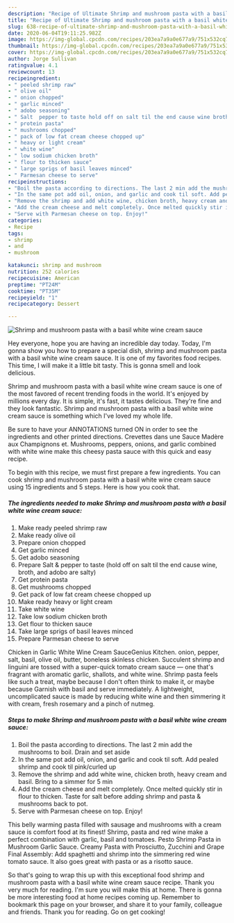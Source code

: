 ```yaml
---
description: "Recipe of Ultimate Shrimp and mushroom pasta with a basil white wine cream sauce"
title: "Recipe of Ultimate Shrimp and mushroom pasta with a basil white wine cream sauce"
slug: 638-recipe-of-ultimate-shrimp-and-mushroom-pasta-with-a-basil-white-wine-cream-sauce
date: 2020-06-04T19:11:25.982Z
image: https://img-global.cpcdn.com/recipes/203ea7a9a0e677a9/751x532cq70/shrimp-and-mushroom-pasta-with-a-basil-white-wine-cream-sauce-recipe-main-photo.jpg
thumbnail: https://img-global.cpcdn.com/recipes/203ea7a9a0e677a9/751x532cq70/shrimp-and-mushroom-pasta-with-a-basil-white-wine-cream-sauce-recipe-main-photo.jpg
cover: https://img-global.cpcdn.com/recipes/203ea7a9a0e677a9/751x532cq70/shrimp-and-mushroom-pasta-with-a-basil-white-wine-cream-sauce-recipe-main-photo.jpg
author: Jorge Sullivan
ratingvalue: 4.1
reviewcount: 13
recipeingredient:
- " peeled shrimp raw"
- " olive oil"
- " onion chopped"
- " garlic minced"
- " adobo seasoning"
- " Salt  pepper to taste hold off on salt til the end cause wine broth and adobo are salty"
- " protein pasta"
- " mushrooms chopped"
- " pack of low fat cream cheese chopped up"
- " heavy or light cream"
- " white wine"
- " low sodium chicken broth"
- " flour to thicken sauce"
- " large sprigs of basil leaves minced"
- " Parmesan cheese to serve"
recipeinstructions:
- "Boil the pasta according to directions. The last 2 min add the mushrooms to boil. Drain and set aside"
- "In the same pot add oil, onion, and garlic and cook til soft. Add pealed shrimp and cook til pink/curled up"
- "Remove the shrimp and add white wine, chicken broth, heavy cream and basil. Bring to a simmer for 5 min"
- "Add the cream cheese and melt completely. Once melted quickly stir in flour to thicken. Taste for salt before adding shrimp and pasta &amp; mushrooms back to pot."
- "Serve with Parmesan cheese on top. Enjoy!"
categories:
- Recipe
tags:
- shrimp
- and
- mushroom

katakunci: shrimp and mushroom 
nutrition: 252 calories
recipecuisine: American
preptime: "PT24M"
cooktime: "PT35M"
recipeyield: "1"
recipecategory: Dessert

---
```



![Shrimp and mushroom pasta with a basil white wine cream sauce](https://img-global.cpcdn.com/recipes/203ea7a9a0e677a9/751x532cq70/shrimp-and-mushroom-pasta-with-a-basil-white-wine-cream-sauce-recipe-main-photo.jpg)

Hey everyone, hope you are having an incredible day today. Today, I'm gonna show you how to prepare a special dish, shrimp and mushroom pasta with a basil white wine cream sauce. It is one of my favorites food recipes. This time, I will make it a little bit tasty. This is gonna smell and look delicious.

Shrimp and mushroom pasta with a basil white wine cream sauce is one of the most favored of recent trending foods in the world. It's enjoyed by millions every day. It is simple, it's fast, it tastes delicious. They're fine and they look fantastic. Shrimp and mushroom pasta with a basil white wine cream sauce is something which I've loved my whole life.

Be sure to have your ANNOTATIONS turned ON in order to see the ingredients and other printed directions. Crevettes dans une Sauce Madère aux Champignons et. Mushrooms, peppers, onions, and garlic combined with white wine make this cheesy pasta sauce with this quick and easy recipe.


To begin with this recipe, we must first prepare a few ingredients. You can cook shrimp and mushroom pasta with a basil white wine cream sauce using 15 ingredients and 5 steps. Here is how you cook that.

<!--inarticleads1-->

##### The ingredients needed to make Shrimp and mushroom pasta with a basil white wine cream sauce:

1. Make ready  peeled shrimp raw
1. Make ready  olive oil
1. Prepare  onion chopped
1. Get  garlic minced
1. Get  adobo seasoning
1. Prepare  Salt &amp; pepper to taste (hold off on salt til the end cause wine, broth, and adobo are salty)
1. Get  protein pasta
1. Get  mushrooms chopped
1. Get  pack of low fat cream cheese chopped up
1. Make ready  heavy or light cream
1. Take  white wine
1. Take  low sodium chicken broth
1. Get  flour to thicken sauce
1. Take  large sprigs of basil leaves minced
1. Prepare  Parmesan cheese to serve


Chicken in Garlic White Wine Cream SauceGenius Kitchen. onion, pepper, salt, basil, olive oil, butter, boneless skinless chicken. Succulent shrimp and linguini are tossed with a super-quick tomato cream sauce — one that&#39;s fragrant with aromatic garlic, shallots, and white wine. Shrimp pasta feels like such a treat, maybe because I don&#39;t often think to make it, or maybe because Garnish with basil and serve immediately. A lightweight, uncomplicated sauce is made by reducing white wine and then simmering it with cream, fresh rosemary and a pinch of nutmeg. 

<!--inarticleads2-->

##### Steps to make Shrimp and mushroom pasta with a basil white wine cream sauce:

1. Boil the pasta according to directions. The last 2 min add the mushrooms to boil. Drain and set aside
1. In the same pot add oil, onion, and garlic and cook til soft. Add pealed shrimp and cook til pink/curled up
1. Remove the shrimp and add white wine, chicken broth, heavy cream and basil. Bring to a simmer for 5 min
1. Add the cream cheese and melt completely. Once melted quickly stir in flour to thicken. Taste for salt before adding shrimp and pasta &amp; mushrooms back to pot.
1. Serve with Parmesan cheese on top. Enjoy!


This belly warming pasta filled with sausage and mushrooms with a cream sauce is comfort food at its finest! Shrimp, pasta and red wine make a perfect combination with garlic, basil and tomatoes. Pesto Shrimp Pasta in Mushroom Garlic Sauce. Creamy Pasta with Prosciutto, Zucchini and Grape Final Assembly: Add spaghetti and shrimp into the simmering red wine tomato sauce. It also goes great with pasta or as a risotto sauce. 

So that's going to wrap this up with this exceptional food shrimp and mushroom pasta with a basil white wine cream sauce recipe. Thank you very much for reading. I'm sure you will make this at home. There is gonna be more interesting food at home recipes coming up. Remember to bookmark this page on your browser, and share it to your family, colleague and friends. Thank you for reading. Go on get cooking!
